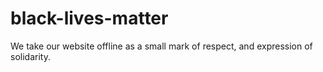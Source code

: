 # black-lives-matter
We take our website offline as a small mark of respect, and expression of solidarity.
